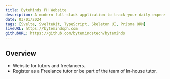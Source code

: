 ```yaml
---
title: ByteMinds PH Website
description: A modern full-stack application to track your daily expenses.
date: 03/01/2024
tags: [Svelte, SvelteKit, TypeScript, Skeleton UI, Prisma ORM]
liveURL: https://bytemindsph.com
githubURL: https://github.com/bytemindstech/byteminds
---
```


## Overview

- Website for tutors and freelancers.
- Register as a Freelance tutor or be part of the team of In-house tutor.
